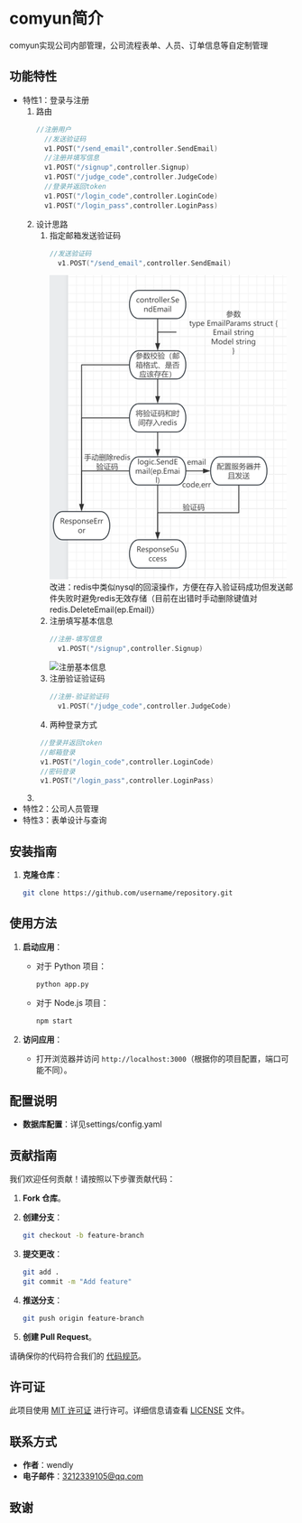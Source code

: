  # comyun简介

comyun实现公司内部管理，公司流程表单、人员、订单信息等自定制管理

## 功能特性

- 特性1：登录与注册
   1. 路由
      ```go
      //注册用户
    	//发送验证码
    	v1.POST("/send_email",controller.SendEmail)
    	//注册并填写信息
    	v1.POST("/signup",controller.Signup)
    	v1.POST("/judge_code",controller.JudgeCode)
    	//登录并返回token
    	v1.POST("/login_code",controller.LoginCode)
    	v1.POST("/login_pass",controller.LoginPass)
      ```
  2. 设计思路
     1. 指定邮箱发送验证码
        ```go
        //发送验证码
	      v1.POST("/send_email",controller.SendEmail)
        ```
        ![发送验证码流程图](readmePic/sendEmail.png)
     	改进：redis中类似nysql的回滚操作，方便在存入验证码成功但发送邮件失败时避免redis无效存储（目前在出错时手动删除键值对redis.DeleteEmail(ep.Email)）
     2. 注册填写基本信息
        ```go
        //注册-填写信息
	      v1.POST("/signup",controller.Signup)
        ```
        ![注册基本信息](readmePic/SignUp.png)
     3. 注册验证验证码
        ```go
        //注册-验证验证码
	      v1.POST("/judge_code",controller.JudgeCode)
        ```
     4. 两种登录方式
       ```go
        //登录并返回token
      	//邮箱登录
      	v1.POST("/login_code",controller.LoginCode)
      	//密码登录
      	v1.POST("/login_pass",controller.LoginPass)
        ```
  3. 
- 特性2：公司人员管理
- 特性3：表单设计与查询

## 安装指南

1. **克隆仓库**：

    ```bash
    git clone https://github.com/username/repository.git
    ```


## 使用方法

1. **启动应用**：

    - 对于 Python 项目：

        ```bash
        python app.py
        ```

    - 对于 Node.js 项目：

        ```bash
        npm start
        ```

2. **访问应用**：

    - 打开浏览器并访问 `http://localhost:3000`（根据你的项目配置，端口可能不同）。

## 配置说明

- **数据库配置**：详见settings/config.yaml

## 贡献指南

我们欢迎任何贡献！请按照以下步骤贡献代码：

1. **Fork 仓库**。
2. **创建分支**：

    ```bash
    git checkout -b feature-branch
    ```

3. **提交更改**：

    ```bash
    git add .
    git commit -m "Add feature"
    ```

4. **推送分支**：

    ```bash
    git push origin feature-branch
    ```

5. **创建 Pull Request**。

请确保你的代码符合我们的 [代码规范](docs/CODE_OF_CONDUCT.md)。

## 许可证

此项目使用 [MIT 许可证](LICENSE) 进行许可。详细信息请查看 [LICENSE](LICENSE) 文件。

## 联系方式

- **作者**：wendly
- **电子邮件**：3212339105@qq.com

## 致谢


